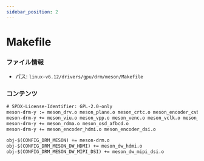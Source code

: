 ```yaml
---
sidebar_position: 2
---
```

# Makefile

### ファイル情報

- パス: `linux-v6.12/drivers/gpu/drm/meson/Makefile`

### コンテンツ

```txt
# SPDX-License-Identifier: GPL-2.0-only
meson-drm-y := meson_drv.o meson_plane.o meson_crtc.o meson_encoder_cvbs.o
meson-drm-y += meson_viu.o meson_vpp.o meson_venc.o meson_vclk.o meson_overlay.o
meson-drm-y += meson_rdma.o meson_osd_afbcd.o
meson-drm-y += meson_encoder_hdmi.o meson_encoder_dsi.o

obj-$(CONFIG_DRM_MESON) += meson-drm.o
obj-$(CONFIG_DRM_MESON_DW_HDMI) += meson_dw_hdmi.o
obj-$(CONFIG_DRM_MESON_DW_MIPI_DSI) += meson_dw_mipi_dsi.o

```
